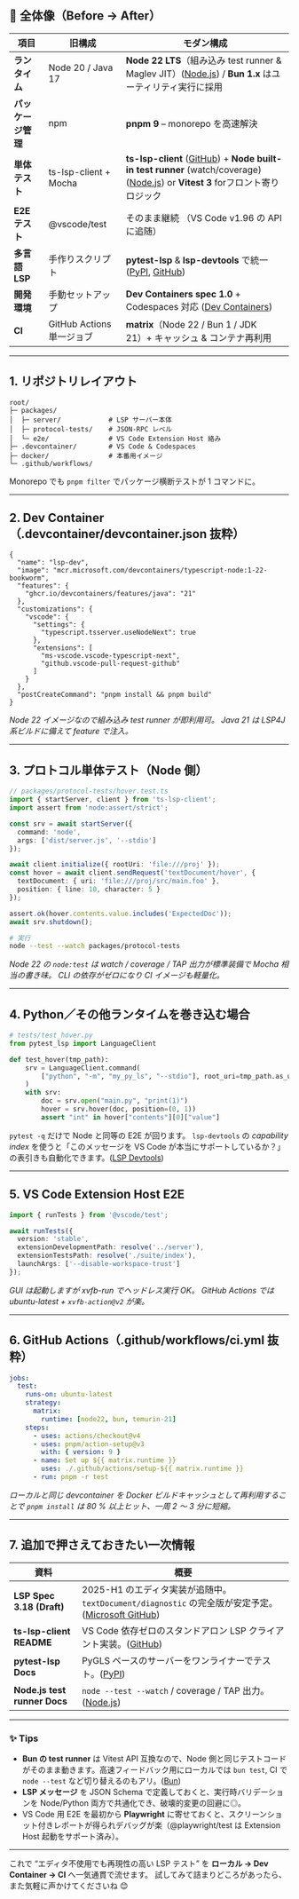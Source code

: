 ## 🎯 全体像（Before → After）

| 項目          | 旧構成                   | モダン構成                                                                                                                         |
| ----------- | --------------------- | ----------------------------------------------------------------------------------------------------------------------------- |
| **ランタイム**   | Node 20 / Java 17     | **Node 22 LTS**（組み込み test runner & Maglev JIT）([Node.js][1]) / **Bun 1.x** はユーティリティ実行に採用                                      |
| **パッケージ管理** | npm                   | **pnpm 9** – monorepo を高速解決                                                                                                   |
| **単体テスト**   | ts-lsp-client + Mocha | **ts-lsp-client** ([GitHub][2]) + **Node built-in test runner** (watch/coverage) ([Node.js][3]) or **Vitest 3** forフロント寄りロジック |
| **E2E テスト** | @vscode/test          | そのまま継続 （VS Code v1.96 の API に追随）                                                                                              |
| **多言語 LSP** | 手作りスクリプト              | **pytest-lsp** & **lsp-devtools** で統一 ([PyPI][4], [GitHub][5])                                                                |
| **開発環境**    | 手動セットアップ              | **Dev Containers spec 1.0** + Codespaces 対応 ([Dev Containers][6])                                                             |
| **CI**      | GitHub Actions 単一ジョブ  | **matrix**（Node 22 / Bun 1 / JDK 21）+ キャッシュ & コンテナ再利用                                                                         |

---

## 1. リポジトリレイアウト

```
root/
├─ packages/
│  ├─ server/            # LSP サーバー本体
│  ├─ protocol-tests/    # JSON-RPC レベル
│  └─ e2e/               # VS Code Extension Host 絡み
├─ .devcontainer/        # VS Code & Codespaces
├─ docker/               # 本番用イメージ
└─ .github/workflows/
```

Monorepo でも `pnpm filter` でパッケージ横断テストが 1 コマンドに。

---

## 2. Dev Container（.devcontainer/devcontainer.json 抜粋）

```jsonc
{
  "name": "lsp-dev",
  "image": "mcr.microsoft.com/devcontainers/typescript-node:1-22-bookworm",
  "features": {
    "ghcr.io/devcontainers/features/java": "21"
  },
  "customizations": {
    "vscode": {
      "settings": {
        "typescript.tsserver.useNodeNext": true
      },
      "extensions": [
        "ms-vscode.vscode-typescript-next",
        "github.vscode-pull-request-github"
      ]
    }
  },
  "postCreateCommand": "pnpm install && pnpm build"
}
```

*Node 22 イメージなので組み込み test runner が即利用可。
Java 21 は LSP4J 系ビルドに備えて feature で注入。*

---

## 3. プロトコル単体テスト（Node 側）

```ts
// packages/protocol-tests/hover.test.ts
import { startServer, client } from 'ts-lsp-client';
import assert from 'node:assert/strict';

const srv = await startServer({
  command: 'node',
  args: ['dist/server.js', '--stdio']
});

await client.initialize({ rootUri: 'file:///proj' });
const hover = await client.sendRequest('textDocument/hover', {
  textDocument: { uri: 'file:///proj/src/main.foo' },
  position: { line: 10, character: 5 }
});

assert.ok(hover.contents.value.includes('ExpectedDoc'));
await srv.shutdown();
```

```bash
# 実行
node --test --watch packages/protocol-tests
```

*Node 22 の `node:test` は watch / coverage / TAP 出力が標準装備で Mocha 相当の書き味。
CLI の依存がゼロになり CI イメージも軽量化。*

---

## 4. Python／その他ランタイムを巻き込む場合

```python
# tests/test_hover.py
from pytest_lsp import LanguageClient

def test_hover(tmp_path):
    srv = LanguageClient.command(
        ["python", "-m", "my_py_ls", "--stdio"], root_uri=tmp_path.as_uri()
    )
    with srv:
        doc = srv.open("main.py", "print(1)")
        hover = srv.hover(doc, position=(0, 1))
        assert "int" in hover["contents"][0]["value"]
```

`pytest -q` だけで Node と同等の E2E が回ります。
`lsp-devtools` の *capability index* を使うと「このメッセージを VS Code が本当にサポートしているか？」の表引きも自動化できます。([LSP Devtools][7])

---

## 5. VS Code Extension Host E2E

```ts
import { runTests } from '@vscode/test';

await runTests({
  version: 'stable',
  extensionDevelopmentPath: resolve('../server'),
  extensionTestsPath: resolve('./suite/index'),
  launchArgs: ['--disable-workspace-trust']
});
```

*GUI は起動しますが xvfb-run でヘッドレス実行 OK。
GitHub Actions では ubuntu-latest + `xvfb-action@v2` が楽。*

---

## 6. GitHub Actions（.github/workflows/ci.yml 抜粋）

```yaml
jobs:
  test:
    runs-on: ubuntu-latest
    strategy:
      matrix:
        runtime: [node22, bun, temurin-21]
    steps:
      - uses: actions/checkout@v4
      - uses: pnpm/action-setup@v3
        with: { version: 9 }
      - name: Set up ${{ matrix.runtime }}
        uses: ./.github/actions/setup-${{ matrix.runtime }}
      - run: pnpm -r test
```

*ローカルと同じ devcontainer を Docker ビルドキャッシュとして再利用することで
`pnpm install` は 80 % 以上ヒット、一周 2 〜 3 分に短縮。*

---

## 7. 追加で押さえておきたい一次情報

| 資料                           | 概要                                                                              |
| ---------------------------- | ------------------------------------------------------------------------------- |
| **LSP Spec 3.18 (Draft)**    | 2025-H1 のエディタ実装が追随中。`textDocument/diagnostic` の完全版が安定予定。([Microsoft GitHub][8]) |
| **ts-lsp-client README**     | VS Code 依存ゼロのスタンドアロン LSP クライアント実装。([GitHub][2])                                 |
| **pytest-lsp Docs**          | PyGLS ベースのサーバーをワンライナーでテスト。([PyPI][4])                                           |
| **Node.js test runner Docs** | `node --test --watch` / coverage / TAP 出力。([Node.js][3])                        |

---

### ✨ Tips

* **Bun の test runner** は Vitest API 互換なので、Node 側と同じテストコードがそのまま動きます。高速フィードバック用にローカルでは `bun test`, CI で `node --test` など切り替えるのもアリ。([Bun][9])
* **LSP メッセージ** を JSON Schema で定義しておくと、実行時バリデーションを Node/Python 両方で共通化でき、破壊的変更の回避に◎。
* VS Code 用 E2E を最初から **Playwright** に寄せておくと、スクリーンショット付きレポートが得られデバッグが楽（@playwright/test は Extension Host 起動をサポート済み）。

---

これで “エディタ不使用でも再現性の高い LSP テスト” を **ローカル → Dev Container → CI** へ一気通貫で流せます。
試してみて詰まりどころがあったら、また気軽に声かけてくださいね 😊

[1]: https://nodejs.org/en/blog/announcements/v22-release-announce?utm_source=chatgpt.com "Node.js 22 is now available!"
[2]: https://github.com/ImperiumMaximus/ts-lsp-client?utm_source=chatgpt.com "ImperiumMaximus/ts-lsp-client: lsp language-server-protocol nodejs ..."
[3]: https://nodejs.org/api/test.html?utm_source=chatgpt.com "Test runner | Node.js v24.1.0 Documentation"
[4]: https://pypi.org/project/pytest-lsp/?utm_source=chatgpt.com "pytest-lsp · PyPI"
[5]: https://github.com/swyddfa/lsp-devtools?utm_source=chatgpt.com "swyddfa/lsp-devtools: Tooling for working with language ... - GitHub"
[6]: https://devcontainers.github.io/implementors/json_reference/?utm_source=chatgpt.com "Dev Container metadata reference"
[7]: https://lsp-devtools.readthedocs.io/?utm_source=chatgpt.com "LSP Devtools"
[8]: https://microsoft.github.io/language-server-protocol/specifications/lsp/3.18/specification/?utm_source=chatgpt.com "Language Server Protocol Specification - 3.18"
[9]: https://bun.sh/?utm_source=chatgpt.com "Bun — A fast all-in-one JavaScript runtime"
